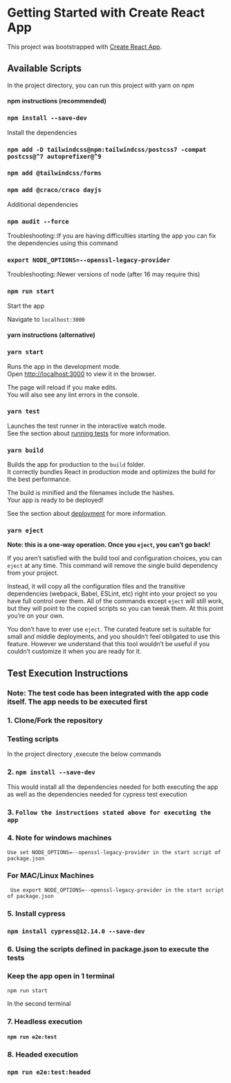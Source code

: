 # Getting Started with Create React App

This project was bootstrapped with [Create React App](https://github.com/facebook/create-react-app).

## Available Scripts

In the project directory, you can run this project with yarn on npm
#### npm instructions (recommended) ####

### `npm install --save-dev`
Install the dependencies

### `npm add -D tailwindcss@npm:tailwindcss/postcss7 -compat postcss@^7 autoprefixer@^9`
### `npm add @tailwindcss/forms`
### `npm add @craco/craco dayjs`
Additional dependencies

### `npm audit --force`
Troubleshooting::If you are having difficulties starting the app you can fix the dependencies using this command 

### `export NODE_OPTIONS=--openssl-legacy-provider`
Troubleshooting::Newer versions of node (after 16 may require this)

### `npm run start`
Start the app

Navigate to `localhost:3000`


#### yarn instructions (alternative) ####

### `yarn start`

Runs the app in the development mode.\
Open [http://localhost:3000](http://localhost:3000) to view it in the browser.

The page will reload if you make edits.\
You will also see any lint errors in the console.

### `yarn test`

Launches the test runner in the interactive watch mode.\
See the section about [running tests](https://facebook.github.io/create-react-app/docs/running-tests) for more information.

### `yarn build`

Builds the app for production to the `build` folder.\
It correctly bundles React in production mode and optimizes the build for the best performance.

The build is minified and the filenames include the hashes.\
Your app is ready to be deployed!

See the section about [deployment](https://facebook.github.io/create-react-app/docs/deployment) for more information.

### `yarn eject`

**Note: this is a one-way operation. Once you `eject`, you can’t go back!**

If you aren’t satisfied with the build tool and configuration choices, you can `eject` at any time. This command will remove the single build dependency from your project.

Instead, it will copy all the configuration files and the transitive dependencies (webpack, Babel, ESLint, etc) right into your project so you have full control over them. All of the commands except `eject` will still work, but they will point to the copied scripts so you can tweak them. At this point you’re on your own.

You don’t have to ever use `eject`. The curated feature set is suitable for small and middle deployments, and you shouldn’t feel obligated to use this feature. However we understand that this tool wouldn’t be useful if you couldn’t customize it when you are ready for it.

## Test Execution Instructions

### Note: The test code has been integrated with the app code itself. The app needs to be executed first

### 1. Clone/Fork the repository 

### Testing scripts
In the project directory ,execute the below commands


### 2. `npm install --save-dev` 
This would install all the dependencies needed for both executing the app as well as the dependencies needed for cypress test execution

### 3. `Follow the instructions stated above for executing the app`

### 4. Note for windows machines 
```Use set NODE_OPTIONS=--openssl-legacy-provider in the start script of package.json ```

### For MAC/Linux Machines
``` Use export NODE_OPTIONS=--openssl-legacy-provider in the start script of package.json```
### 5. Install cypress 

### `npm install cypress@12.14.0 --save-dev`

### 6. Using the scripts defined in package.json to execute the tests
### Keep the app open in 1 terminal
``` npm run start ```

In the second terminal
### 7. Headless execution
#### `npm run e2e:test` 

### 8. Headed execution
### `npm run e2e:test:headed`
